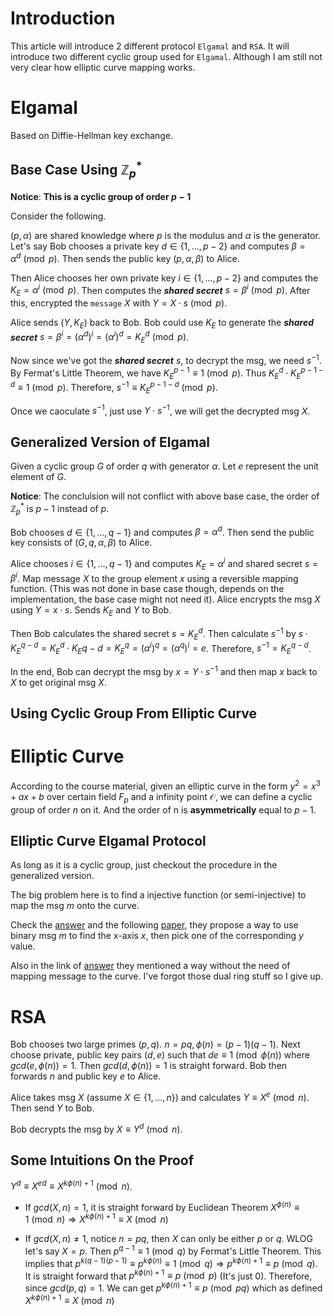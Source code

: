# Introduction
This article will introduce 2 different protocol `Elgamal` and `RSA`. It will introduce two different cyclic group used for `Elgamal`. Although I am still not very clear how elliptic curve mapping works. 

# Elgamal

Based on Diffie-Hellman key exchange.

## Base Case Using $\mathbb{Z}_p^*$
**Notice**: **This is a cyclic group of order $p-1$**

Consider the following.

$(p, \alpha)$ are shared knowledge where $p$ is the modulus and $\alpha$ is the generator. Let's say Bob chooses a private key $d\in \{1, \dots, p-2\}$ and computes $\beta = \alpha^d \pmod{p}$. Then sends the public key $(p, \alpha, \beta)$ to Alice.

Then Alice chooses her own private key $i \in \{1, ..., p-2\}$ and computes the $K_E = \alpha^i \pmod{p}$. Then computes the **_shared secret_** $s = \beta^i \pmod{p}$. After this, encrypted the `message` $X$ with $Y = X\cdot s \pmod{p}$.

Alice sends $(Y, K_E)$ back to Bob. Bob could use $K_E$ to generate the ***shared secret*** $s = \beta^i = (\alpha^d)^i = (\alpha^i)^d = K_E^d \pmod{p}$.

Now since we've got the ***shared secret*** $s$, to decrypt the msg, we need $s^{-1}$. By Fermat's Little Theorem, we have $K_E^{p-1} \equiv 1 \pmod{p}$. Thus $K_E^d \cdot K_E^{p-1-d} \equiv 1 \pmod{p}$. Therefore, $s^{-1} \equiv K_E^{p-1-d} \pmod{p}$.

Once we caoculate $s^{-1}$, just use $Y\cdot s^{-1}$, we will get the decrypted msg $X$.


## Generalized Version of Elgamal
Given a cyclic group $G$ of order $q$ with generator $\alpha$. Let $e$ represent the unit element of $G$.

**Notice**: The conclulsion will not conflict with above base case, the order of $\mathbb{Z}_p^*$ is $p-1$ instead of $p$.

Bob chooses $d\in \{1, \dots, q-1\}$ and computes $\beta = \alpha^d$. Then send the public key consists of $(G, q, \alpha, \beta)$ to Alice.

Alice chooses $i\in \{1, \dots, q-1\}$ and computes $K_E = \alpha^i$ and shared secret $s = \beta^i$. Map message $X$ to the group element $x$ using a reversible mapping function. (This was not done in base case though, depends on the implementation, the base case might not need it). Alice encrypts the msg $X$ using $Y = x \cdot s$. Sends $K_E$ and $Y$ to Bob.

Then Bob calculates the shared secret $s = K_E^d$. Then calculate $s^{-1}$ by $s \cdot K_E^{q-d} = K_E^d \cdot K_E{q-d} = K_E^q = (\alpha^i)^q = (\alpha^q)^i = e$. Therefore, $s^{-1} = K_E^{q-d}$.

In the end, Bob can decrypt the msg by $x = Y \cdot s^{-1}$ and then map $x$ back to $X$ to get original msg $X$.

## Using Cyclic Group From Elliptic Curve

# Elliptic Curve
According to the course material, given an elliptic curve in the form $y^2 = x^3 + ax + b$ over certain field $F_p$ and a infinity point $\mathcal{O}$, we can define a cyclic group of order $n$ on it. And the order of n is **asymmetrically** equal to $p-1$.

## Elliptic Curve Elgamal Protocol
As long as it is a cyclic group, just checkout the procedure in the generalized version.

The big problem here is to find a injective function (or semi-injective) to map the msg $m$ onto the curve. 

Check the [answer](https://crypto.stackexchange.com/questions/14955/mapping-of-message-onto-elliptic-curve-and-reverse-it) and the following [paper](https://eprint.iacr.org/2013/373.pdf), they propose a way to use binary msg $m$ to find the x-axis $x$, then pick one of the corresponding $y$ value. 

Also in the link of [answer](https://crypto.stackexchange.com/questions/14955/mapping-of-message-onto-elliptic-curve-and-reverse-it) they mentioned a way without the need of mapping message to the curve. I've forgot those dual ring stuff so I give up.


# RSA
Bob chooses two large primes $(p, q)$. $n=pq, \phi(n)=(p-1)(q-1)$. Next choose private, public key pairs $(d, e)$ such that $de \equiv 1 \pmod{\phi(n)}$ where $gcd(e, \phi(n)) = 1$. Then $gcd(d, \phi(n)) = 1$ is straight forward. Bob then forwards $n$ and public key $e$ to Alice.

Alice takes msg $X$ (assume $X \in \{1, \dots, n\}$) and calculates $Y \equiv X^e \pmod{n}$. Then send $Y$ to Bob.

Bob decrypts the msg by $X \equiv Y^d \pmod{n}$.


## Some Intuitions On the Proof
$Y^d \equiv X^{ed} \equiv X^{k\phi(n)+1} \pmod{n}$. 

- If $gcd(X, n) = 1$, it is straight forward by Euclidean Theorem $X^{\phi(n)} \equiv 1 \pmod{n} \Rightarrow X^{k\phi(n)+1}\equiv X \pmod{n}$

- If $gcd(X, n) \neq 1$, notice $n=pq$, then $X$ can only be either $p$ or $q$. WLOG let's say $X = p$. Then $p^{q-1} \equiv 1 \pmod{q}$ by Fermat's Little Theorem. This implies that $p^{k(q-1)(p-1)} \equiv p^{k\phi(n)} \equiv 1 \pmod{q} \Rightarrow p^{k\phi(n)+1}\equiv p \pmod{q}$. It is straight forward that $p^{k\phi(n)+1} \equiv p \pmod{p}$ (It's just 0). Therefore, since $gcd(p, q) = 1$. We can get $p^{k\phi(n)+1} \equiv p \pmod{pq}$ which as defined $X^{k\phi(n)+1} \equiv X \pmod{n}$